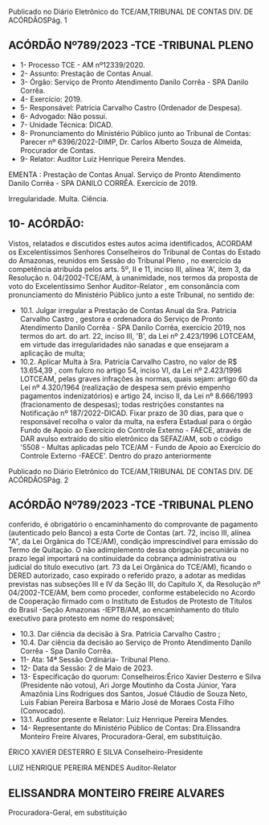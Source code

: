 Publicado  no  Diário  Eletrônico do TCE/AM,TRIBUNAL DE CONTAS DIV. DE ACÓRDÃOSPág. 1

## ACÓRDÃO Nº789/2023 -TCE -TRIBUNAL PLENO

- 1-  Processo TCE - AM nº12339/2020.
- 2- Assunto: Prestação de Contas Anual.
- 3- Órgão: Serviço de Pronto Atendimento Danilo Corrêa - SPA Danilo Corrêa.
- 4- Exercício: 2019.
- 5- Responsável: Patricia Carvalho Castro (Ordenador de Despesa).
- 6- Advogado: Não possui.
- 7- Unidade Técnica: DICAD.
- 8- Pronunciamento  do  Ministério  Público  junto  ao  Tribunal  de  Contas: Parecer  nº 6396/2022-DIMP, Dr. Carlos Alberto Souza de Almeida, Procurador de Contas.
- 9- Relator: Auditor Luiz Henrique Pereira Mendes.

EMENTA :  Prestação  de  Contas  Anual.  Serviço  de Pronto  Atendimento  Danilo  Corrêa  -  SPA  DANILO CORRÊA. Exercício de 2019.

Irregularidade. Multa. Ciência.

## 10-  ACÓRDÃO:

Vistos, relatados e discutidos estes autos acima identificados, ACORDAM os Excelentíssimos Senhores Conselheiros do Tribunal de Contas do Estado do Amazonas, reunidos em Sessão do Tribunal Pleno , no exercício da competência atribuída pelos arts. 5º, II e 11, inciso III, alínea 'A', item 3, da Resolução  n. 04/2002-TCE/AM, à unanimidade, nos termos da proposta de voto do Excelentíssimo Senhor Auditor-Relator , em  consonância com  pronunciamento  do  Ministério  Público  junto  a  este  Tribunal,  no sentido de:

- 10.1. Julgar  irregular a Prestação  de  Contas  Anual  da Sra. Patricia Carvalho Castro , gestora e ordenadora do Serviço de Pronto Atendimento Danilo Corrêa - SPA Danilo Corrêa, exercício 2019, nos termos  do  art.  do  art.  22,  inciso  III,  'B',  da  Lei  nº  2.423/1996  LOTCEAM,  em  virtude das irregularidades não sanadas e que ensejaram a aplicação de multa;
- 10.2. Aplicar  Multa à Sra.  Patricia  Carvalho  Castro, no  valor  de R$ 13.654,39 ,  com  fulcro  no  artigo  54,  inciso  VI,  da  Lei  nº  2.423/1996  LOTCEAM, pelas graves infrações às normas, quais sejam: artigo 60 da  Lei  nº  4.320/1964  (realização  de  despesa  sem  prévio  empenho  pagamentos indenizatórios) e artigo 24, inciso II, da Lei nº 8.666/1993 (fracionamento de despesas); todas restrições constantes na Notificação  nº  187/2022-DICAD.  Fixar  prazo  de 30  dias, para  que  o responsável recolha o valor da multa, na esfera Estadual para o órgão Fundo de Apoio ao Exercício do Controle Externo - FAECE, através de DAR avulso  extraído  do  sítio  eletrônico  da  SEFAZ/AM,  sob  o  código '5508 - Multas aplicadas pelo TCE/AM - Fundo de Apoio ao Exercício do Controle Externo -FAECE'.  Dentro do prazo anteriormente

Publicado  no  Diário  Eletrônico do TCE/AM,TRIBUNAL DE CONTAS DIV. DE ACÓRDÃOSPág. 2

## ACÓRDÃO Nº789/2023 -TCE -TRIBUNAL PLENO

conferido, é obrigatório o encaminhamento do comprovante de pagamento (autenticado pelo Banco) a esta Corte de Contas (art. 72, inciso III, alínea "A", da Lei Orgânica do TCE/AM), condição imprescindível para emissão do Termo de Quitação. O não adimplemento dessa obrigação pecuniária no prazo legal importará na continuidade da cobrança administrativa ou judicial do título executivo (art.  73  da  Lei  Orgânica  do  TCE/AM),  ficando  o  DERED  autorizado, caso  expirado  o  referido  prazo,  a  adotar  as  medidas  previstas  nas subseções  III  e  IV  da  Seção  III,  do  Capítulo  X,  da  Resolução  nº 04/2002-TCE/AM,  bem  como  proceder,  conforme  estabelecido  no Acordo de Cooperação firmado com o Instituto de Estudos de Protesto de Títulos do Brasil -Seção Amazonas -IEPTB/AM, ao encaminhamento  do  título executivo para protesto em  nome  do responsável;

- 10.3. Dar ciência da decisão à Sra. Patricia Carvalho Castro ;
- 10.4. Dar  ciência da  decisão  ao  Serviço  de  Pronto  Atendimento  Danilo Corrêa - Spa Danilo Corrêa.
- 11-  Ata: 14ª Sessão Ordinária- Tribunal Pleno.
- 12-  Data da Sessão: 2 de Maio de 2023.
- 13-  Especificação do quorum: Conselheiros:Érico Xavier Desterro e Silva (Presidente não votou), Ari Jorge Moutinho da Costa Júnior, Yara Amazônia Lins Rodrigues dos Santos, Josué Cláudio de Souza Neto, Luis Fabian Pereira Barbosa e Mário José de Moraes Costa Filho (Convocado).
- 13.1. Auditor presente e Relator: Luiz Henrique Pereira Mendes.
- 14-  Representante  do  Ministério  Público  de  Contas: Dra.Elissandra  Monteiro  Freire Alvares, Procuradora-Geral, em substituição.

ÉRICO XAVIER DESTERRO E SILVA Conselheiro-Presidente

LUIZ HENRIQUE PEREIRA MENDES Auditor-Relator

## ELISSANDRA MONTEIRO FREIRE ALVARES

Procuradora-Geral, em substituição